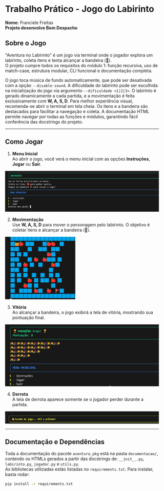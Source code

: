 # Trabalho Prático - Jogo do Labirinto
**Nome:** Franciele Freitas  
**Projeto desenvolve Bom Despacho**   

## Sobre o Jogo
"Aventura no Labirinto" é um jogo via terminal onde o jogador explora um labirinto, coleta itens e tenta alcançar a bandeira (🚩).  
O projeto cumpre todos os requisitos do módulo 1: função recursiva, uso de match-case, estrutura modular, CLI funcional e documentação completa.

O jogo toca música de fundo automaticamente, que pode ser desativada com a opção `--disable-sound`. A dificuldade do labirinto pode ser escolhida na inicialização do jogo via argumento `--dificuldade <1|2|3>`. O labirinto é gerado dinamicamente a cada partida, e a movimentação é feita exclusivamente com **W, A, S, D**. Para melhor experiência visual, recomenda-se abrir o terminal em tela cheia. Os itens e a bandeira são destacados para facilitar a navegação e coleta. A documentação HTML permite navegar por todas as funções e módulos, garantindo fácil conferência das docstrings do projeto.

---

## Como Jogar

1. **Menu Inicial**  
Ao abrir o jogo, você verá o menu inicial com as opções **Instruções**, **Jogar** ou **Sair**.  

![Tela Inicial](img/img.png)

2. **Movimentação**  
Use **W, A, S, D** para mover o personagem pelo labirinto. O objetivo é coletar itens e alcançar a bandeira (🚩).  

![Jogando](img/img2.png)

3. **Vitória**  
Ao alcançar a bandeira, o jogo exibirá a tela de vitória, mostrando sua pontuação final.  

![Vitória](img/img3.png)

4. **Derrota**  
A tela de derrota aparece somente se o jogador perder durante a partida.  

![Saida](img/img4.png)

---

## Documentação e Dependências

Toda a documentação do pacote `aventura_pkg` está na pasta `documentacao/`, contendo os HTMLs gerados a partir das docstrings de: `__init__.py`, `labirinto.py`, `jogador.py` e `utils.py`.  
As bibliotecas utilizadas estão listadas no `requirements.txt`. Para instalar, basta rodar:

```bash
pip install -r requirements.txt
